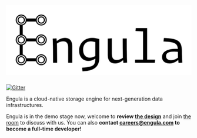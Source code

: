 # ![Engula](docs/images/logo-wide.png)

[![Gitter](https://badges.gitter.im/engula/contributors.svg)](https://gitter.im/engula/contributors?utm_source=badge&utm_medium=badge&utm_campaign=pr-badge)

Engula is a cloud-native storage engine for next-generation data infrastructures.

Engula is in the demo stage now, welcome to **review [the design](docs/design.md)** and join [the room](https://gitter.im/engula/contributors) to discuss with us.
You can also **contact careers@engula.com to become a full-time developer!**
